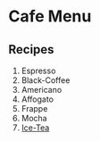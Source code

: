 # Cafe Menu

## Recipes
1. Espresso
2. Black-Coffee
3. Americano
4. Affogato
5. Frappe
6. Mocha
7. [Ice-Tea](recipes/ice_tea.txt)
   